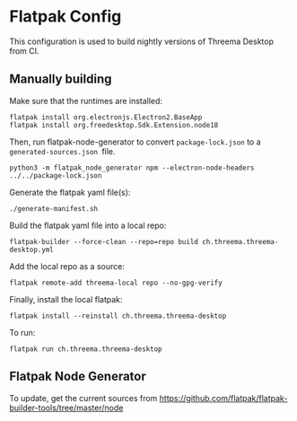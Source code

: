 # Flatpak Config

This configuration is used to build nightly versions of Threema Desktop from CI.

## Manually building

Make sure that the runtimes are installed:

    flatpak install org.electronjs.Electron2.BaseApp
    flatpak install org.freedesktop.Sdk.Extension.node18

Then, run flatpak-node-generator to convert `package-lock.json` to a `generated-sources.json `file.

    python3 -m flatpak_node_generator npm --electron-node-headers ../../package-lock.json

Generate the flatpak yaml file(s):

    ./generate-manifest.sh

Build the flatpak yaml file into a local repo:

    flatpak-builder --force-clean --repo=repo build ch.threema.threema-desktop.yml

Add the local repo as a source:

    flatpak remote-add threema-local repo --no-gpg-verify

Finally, install the local flatpak:

    flatpak install --reinstall ch.threema.threema-desktop

To run:

    flatpak run ch.threema.threema-desktop

## Flatpak Node Generator

To update, get the current sources from
https://github.com/flatpak/flatpak-builder-tools/tree/master/node
